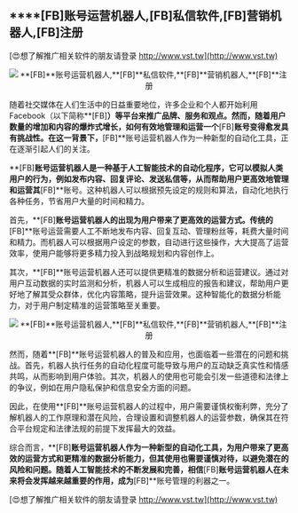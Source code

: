 ## ****[FB]**账号运营机器人,**[FB]**私信软件,**[FB]**营销机器人,**[FB]**注册**

[😍想了解推广相关软件的朋友请登录 http://www.vst.tw](http://www.vst.tw)

 <center><img src="https://vst.tw/MP4/tuiguang/png/5.png" alt="**[FB]**账号运营机器人,**[FB]**私信软件,**[FB]**营销机器人,**[FB]**注册"></center>

随着社交媒体在人们生活中的日益重要地位，许多企业和个人都开始利用Facebook（以下简称**[FB]**）等平台来推广品牌、服务和观点。然而，随着用户数量的增加和内容的爆炸式增长，如何有效地管理和运营一个**[FB]**账号变得愈发具有挑战性。在这一背景下，**[FB]**账号运营机器人作为一种新型的自动化工具，正在逐渐引起人们的关注。

**[FB]**账号运营机器人是一种基于人工智能技术的自动化程序，它可以模拟人类用户的行为，例如发布内容、回复评论、发送私信等，从而帮助用户更高效地管理和运营其**[FB]**账号。这种机器人可以根据预先设定的规则和算法，自动化地执行各种任务，节省用户大量的时间和精力。

首先，**[FB]**账号运营机器人的出现为用户带来了更高效的运营方式。传统的**[FB]**账号运营需要人工不断地发布内容、回复互动、管理粉丝等，耗费大量时间和精力。而机器人可以根据用户设定的参数，自动进行这些操作，大大提高了运营效率，使用户能够将更多精力投入到战略规划和内容创作上。

其次，**[FB]**账号运营机器人还可以提供更精准的数据分析和运营建议。通过对用户互动数据的实时监测和分析，机器人可以生成相应的报告和建议，帮助用户更好地了解其受众群体，优化内容策略，提升运营效果。这种智能化的数据分析能力，对于用户制定精准的运营策略至关重要。

 <center><img src="https://vst.tw/MP4/tuiguang/png/1.png" alt="**[FB]**账号运营机器人,**[FB]**私信软件,**[FB]**营销机器人,**[FB]**注册"></center>

然而，随着**[FB]**账号运营机器人的普及和应用，也面临着一些潜在的问题和挑战。首先，机器人执行任务的自动化程度可能导致与用户的互动缺乏真实性和情感共鸣，从而影响到用户体验。其次，机器人的使用也可能会引发一些道德和法律上的争议，例如在用户隐私保护和信息安全方面的问题。

因此，在使用**[FB]**账号运营机器人的过程中，用户需要谨慎权衡利弊，充分了解机器人的工作原理和潜在风险，合理设置和调整机器人的运营参数，确保其在符合平台规定和法律法规的前提下发挥最大的效益。

综合而言，**[FB]**账号运营机器人作为一种新型的自动化工具，为用户带来了更高效的运营方式和更精准的数据分析能力，但其使用也需要谨慎对待，以避免潜在的风险和问题。随着人工智能技术的不断发展和完善，相信**[FB]**账号运营机器人在未来将会发挥越来越重要的作用，成为**[FB]**账号管理的利器之一。

[😍想了解推广相关软件的朋友请登录 http://www.vst.tw](http://www.vst.tw)



